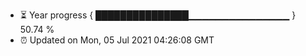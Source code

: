 - ⏳ Year progress { ███████████████▁▁▁▁▁▁▁▁▁▁▁▁▁▁▁ } 50.74 %
- ⏰ Updated on Mon, 05 Jul 2021 04:26:08 GMT

